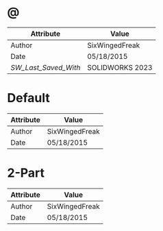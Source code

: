 # @
| Attribute | Value |
| ---  | ---     |
| Author | SixWingedFreak |
| Date | 05/18/2015 |
| _SW_Last_Saved_With_ | SOLIDWORKS 2023 |
# Default
| Attribute | Value |
| ---  | ---     |
| Author | SixWingedFreak |
| Date | 05/18/2015 |
# 2-Part
| Attribute | Value |
| ---  | ---     |
| Author | SixWingedFreak |
| Date | 05/18/2015 |
